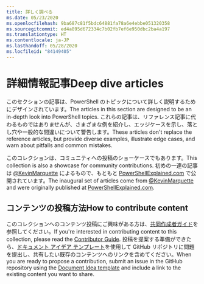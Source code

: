 ```yaml
---
title: 詳しく調べる
ms.date: 05/23/2020
ms.openlocfilehash: 9ba687c81f5bdc64881fa78a6e4ebbe051320358
ms.sourcegitcommit: ed4a895d672334c7b02fb7ef6e950dbc2ba4a197
ms.translationtype: HT
ms.contentlocale: ja-JP
ms.lasthandoff: 05/28/2020
ms.locfileid: "84149405"
---
```

# <a name="deep-dive-articles"></a><span data-ttu-id="86d84-102">詳細情報記事</span><span class="sxs-lookup"><span data-stu-id="86d84-102">Deep dive articles</span></span>

<span data-ttu-id="86d84-103">このセクションの記事は、PowerShell のトピックについて詳しく説明するためにデザインされています。</span><span class="sxs-lookup"><span data-stu-id="86d84-103">The articles in this section are designed to be an in-depth look into PowerShell topics.</span></span> <span data-ttu-id="86d84-104">これらの記事は、リファレンス記事に代わるものではありませんが、さまざまな例を紹介し、エッジケースを示し、落とし穴や一般的な間違いについて警告します。</span><span class="sxs-lookup"><span data-stu-id="86d84-104">These articles don't replace the reference articles, but provide diverse examples, illustrate edge cases, and warn about pitfalls and common mistakes.</span></span>

<span data-ttu-id="86d84-105">このコレクションは、コミュニティへの投稿のショーケースでもあります。</span><span class="sxs-lookup"><span data-stu-id="86d84-105">This collection is also a showcase for community contributions.</span></span> <span data-ttu-id="86d84-106">初めの一連の記事は [@KevinMarquette][] によるもので、もともと [PowerShellExplained.com][] で公開されています。</span><span class="sxs-lookup"><span data-stu-id="86d84-106">The inaugural set of articles come from [@KevinMarquette][] and were originally published at [PowerShellExplained.com][].</span></span>

## <a name="how-to-contribute-content"></a><span data-ttu-id="86d84-107">コンテンツの投稿方法</span><span class="sxs-lookup"><span data-stu-id="86d84-107">How to contribute content</span></span>

<span data-ttu-id="86d84-108">このコレクションへのコンテンツ投稿にご興味がある方は、[共同作成者ガイド][]を参照してください。</span><span class="sxs-lookup"><span data-stu-id="86d84-108">If you're interested in contributing content to this collection, please read the [Contributor Guide][].</span></span> <span data-ttu-id="86d84-109">投稿を提案する準備ができたら、[ドキュメント アイデア テンプレート][]を使用して GitHub リポジトリに問題を提出し、共有したい既存のコンテンツへのリンクを含めてください。</span><span class="sxs-lookup"><span data-stu-id="86d84-109">When you are ready to propose a contribution, submit an issue in the GitHub repository using the [Document Idea template][] and include a link to the existing content you want to share.</span></span>

<!-- link references -->
[powershellexplained.com]: https://powershellexplained.com/
[@KevinMarquette]: https://twitter.com/KevinMarquette
[共同作成者ガイド]: https://aka.ms/PSDocsContributor
[Contributor Guide]: https://aka.ms/PSDocsContributor
[ドキュメント アイデア テンプレート]: https://github.com/MicrosoftDocs/PowerShell-Docs/issues/new?assignees=&labels=doc-idea&template=New_Document_Request.md&title=Community+contribution
[Document Idea template]: https://github.com/MicrosoftDocs/PowerShell-Docs/issues/new?assignees=&labels=doc-idea&template=New_Document_Request.md&title=Community+contribution
